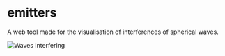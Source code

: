 # emitters
 
A web tool made for the visualisation of interferences of spherical waves.
 
![Waves interfering](http://barth.paleologue.fr/bg/waves.png)
